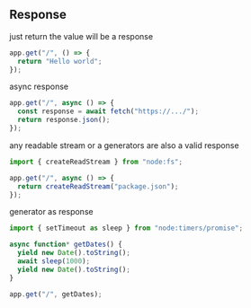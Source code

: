 ## Response

just return the value will be a response

```ts
app.get("/", () => {
  return "Hello world";
});
```

async response

```ts
app.get("/", async () => {
  const response = await fetch("https://.../");
  return response.json();
});
```

any readable stream or a generators are also a valid response

```ts
import { createReadStream } from "node:fs";

app.get("/", async () => {
  return createReadStream("package.json");
});
```

generator as response

```ts
import { setTimeout as sleep } from "node:timers/promise";

async function* getDates() {
  yield new Date().toString();
  await sleep(1000);
  yield new Date().toString();
}

app.get("/", getDates);
```
